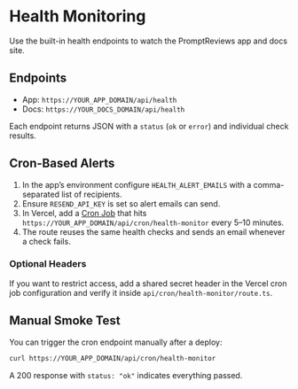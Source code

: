 # Health Monitoring

Use the built-in health endpoints to watch the PromptReviews app and docs site.

## Endpoints

- App: `https://YOUR_APP_DOMAIN/api/health`
- Docs: `https://YOUR_DOCS_DOMAIN/api/health`

Each endpoint returns JSON with a `status` (`ok` or `error`) and individual check results.

## Cron-Based Alerts

1. In the app’s environment configure `HEALTH_ALERT_EMAILS` with a comma-separated list of recipients.
2. Ensure `RESEND_API_KEY` is set so alert emails can send.
3. In Vercel, add a [Cron Job](https://vercel.com/docs/cron-jobs) that hits `https://YOUR_APP_DOMAIN/api/cron/health-monitor` every 5–10 minutes.
4. The route reuses the same health checks and sends an email whenever a check fails.

### Optional Headers

If you want to restrict access, add a shared secret header in the Vercel cron job configuration and verify it inside `api/cron/health-monitor/route.ts`.

## Manual Smoke Test

You can trigger the cron endpoint manually after a deploy:

```bash
curl https://YOUR_APP_DOMAIN/api/cron/health-monitor
```

A 200 response with `status: "ok"` indicates everything passed.
